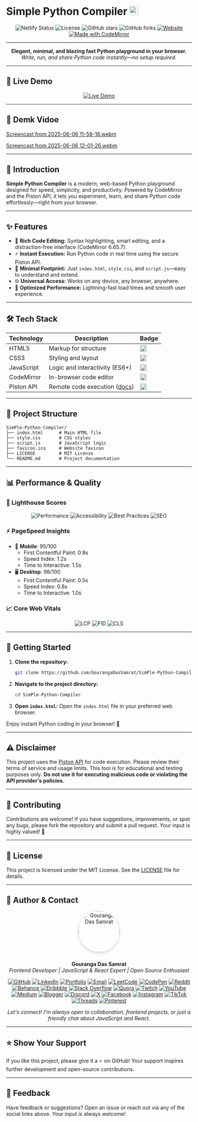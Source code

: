 # Simple Python Compiler <img src="https://img.shields.io/badge/Python-3776AB?style=flat-square&logo=python&logoColor=white" height="24"/>

<p align="center">
  <img alt="Netlify Status" src="https://api.netlify.com/api/v1/badges/a3195e5d-a1ee-4bee-97ad-db3f80182dfa/deploy-status">
  <img src="https://img.shields.io/github/license/GourangaDasSamrat/SimPle-Python-Compiler" alt="License">
  <img src="https://img.shields.io/github/stars/GourangaDasSamrat/SimPle-Python-Compiler?style=social" alt="GitHub stars">
  <img src="https://img.shields.io/github/forks/GourangaDasSamrat/SimPle-Python-Compiler?style=social" alt="GitHub forks">
  <a href="https://simplepythoncompiler.netlify.app"><img src="https://img.shields.io/website?url=https%3A%2F%2Fsimplepythoncompiler.netlify.app" alt="Website"></a>
  <a href="https://codemirror.net/"><img src="https://img.shields.io/badge/Made%20with-CodeMirror-1f425f.svg" alt="Made with CodeMirror"></a>
</p>

---

<p align="center">
  <b>Elegant, minimal, and blazing fast Python playground in your browser.</b><br>
  <i>Write, run, and share Python code instantly—no setup required.</i>
</p>

---

## 🚀 Live Demo

<p align="center">
  <a href="https://simplepythoncompiler.netlify.app/">
    <img src="https://img.shields.io/badge/Live%20Demo-Available-brightgreen?style=for-the-badge&logo=netlify" alt="Live Demo">
  </a>
</p>

---

## 🎥 Demk Vidoe

[Screencast from 2025-06-06 11-58-18.webm](https://github.com/user-attachments/assets/1b4b5e79-2a01-4ca4-bedc-3424a588c57c)


[Screencast from 2025-06-06 12-01-26.webm](https://github.com/user-attachments/assets/4983e7ea-dcdb-4ec5-8642-b8091fbd0911)



---

## 👋 Introduction

**Simple Python Compiler** is a modern, web-based Python playground designed for speed, simplicity, and productivity. Powered by CodeMirror and the Piston API, it lets you experiment, learn, and share Python code effortlessly—right from your browser.

---

## ✨ Features

- 📝 **Rich Code Editing:** Syntax highlighting, smart editing, and a distraction-free interface (CodeMirror 6.65.7).
- ⚡ **Instant Execution:** Run Python code in real time using the secure Piston API.
- 🧩 **Minimal Footprint:** Just `index.html`, `style.css`, and `script.js`—easy to understand and extend.
- 🌐 **Universal Access:** Works on any device, any browser, anywhere.
- 🚀 **Optimized Performance:** Lightning-fast load times and smooth user experience.

---

## 🛠️ Tech Stack

| Technology | Description                                                            | Badge                                                                                                                            |
| ---------- | ---------------------------------------------------------------------- | -------------------------------------------------------------------------------------------------------------------------------- |
| HTML5      | Markup for structure                                                   | <img src="https://img.shields.io/badge/HTML5-E34F26?style=flat-square&logo=html5&logoColor=white" height="18"/>                  |
| CSS3       | Styling and layout                                                     | <img src="https://img.shields.io/badge/CSS3-1572B6?style=flat-square&logo=css3&logoColor=white" height="18"/>                    |
| JavaScript | Logic and interactivity (ES6+)                                         | <img src="https://img.shields.io/badge/JavaScript-ES6+-F7DF1E?style=flat-square&logo=javascript&logoColor=black" height="18"/>   |
| CodeMirror | In-browser code editor                                                 | <img src="https://img.shields.io/badge/CodeMirror-6.65.7-1f425f?style=flat-square&logo=codemirror&logoColor=white" height="18"/> |
| Piston API | Remote code execution ([docs](https://emkc.org/api/v2/piston/execute)) | <img src="https://img.shields.io/badge/Piston%20API-emkc.org-blue?style=flat-square" height="18"/>                               |

---

## 📂 Project Structure

```text
SimPle-Python-Compiler/
├── index.html      # Main HTML file
├── style.css       # CSS styles
├── script.js       # JavaScript logic
├── favicon.ico     # Website favicon
├── LICENSE         # MIT License
└── README.md       # Project documentation
```

---

## 📊 Performance & Quality

### 🚦 Lighthouse Scores

<p align="center">
  <img src="https://img.shields.io/badge/Performance-98-success" alt="Performance">
  <img src="https://img.shields.io/badge/Accessibility-100-success" alt="Accessibility">
  <img src="https://img.shields.io/badge/Best%20Practices-95-success" alt="Best Practices">
  <img src="https://img.shields.io/badge/SEO-100-success" alt="SEO">
</p>

### ⚡ PageSpeed Insights

- 📱 **Mobile**: 95/100
  - First Contentful Paint: 0.8s
  - Speed Index: 1.2s
  - Time to Interactive: 1.5s
- 🖥️ **Desktop**: 98/100
  - First Contentful Paint: 0.5s
  - Speed Index: 0.8s
  - Time to Interactive: 1.0s

### 📈 Core Web Vitals

<p align="center">
  <img src="https://img.shields.io/badge/LCP-1.5s-success" alt="LCP">
  <img src="https://img.shields.io/badge/FID-15ms-success" alt="FID">
  <img src="https://img.shields.io/badge/CLS-0.05-success" alt="CLS">
</p>

---

## 🚀 Getting Started

1. **Clone the repository:**
   ```bash
   git clone https://github.com/GourangaDasSamrat/SimPle-Python-Compiler.git
   ```
2. **Navigate to the project directory:**
   ```bash
   cd SimPle-Python-Compiler
   ```
3. **Open `index.html`:**
   Open the `index.html` file in your preferred web browser.

Enjoy instant Python coding in your browser! 🐍

---

## ⚠️ Disclaimer

This project uses the [Piston API](https://emkc.org/api/v2/piston/execute) for code execution. Please review their terms of service and usage limits. This tool is for educational and testing purposes only. **Do not use it for executing malicious code or violating the API provider's policies.**

---

## 🤝 Contributing

Contributions are welcome! If you have suggestions, improvements, or spot any bugs, please fork the repository and submit a pull request. Your input is highly valued! 🙏

---

## 📜 License

This project is licensed under the MIT License. See the [LICENSE](LICENSE) file for details.

---

## 👤 Author & Contact

<p align="center">
  <img src="https://i.postimg.cc/Bnwyx7kh/485760954-644674311798231-1067913994704069438-n.jpg" alt="Gouranga Das Samrat" width="110" style="border-radius:50%;margin-bottom:10px;box-shadow:0 2px 8px #ccc;"/>
</p>

<p align="center">
  <b>Gouranga Das Samrat</b><br>
  <i>Frontend Developer | JavaScript & React Expert | Open Source Enthusiast</i>
</p>

<p align="center">
  <a href="https://github.com/GourangaDasSamrat" title="GitHub"><img src="https://img.shields.io/badge/GitHub-181717?style=for-the-badge&logo=github&logoColor=white" alt="GitHub"></a>
  <a href="https://linkedin.com/in/gouranga-das-samrat" title="LinkedIn"><img src="https://img.shields.io/badge/LinkedIn-0077B5?style=for-the-badge&logo=linkedin&logoColor=white" alt="LinkedIn"></a>
  <a href="https://gourangadas.netlify.app/" title="Portfolio"><img src="https://img.shields.io/badge/Portfolio-FF5722?style=for-the-badge&logo=chrome&logoColor=white" alt="Portfolio"></a>
  <a href="mailto:gouranga.das.khulna@gmail.com" title="Email"><img src="https://img.shields.io/badge/Email-D14836?style=for-the-badge&logo=gmail&logoColor=white" alt="Email"></a>
  <a href="https://leetcode.com/u/gourangadassamrat/" title="LeetCode"><img src="https://img.shields.io/badge/LeetCode-FFA116?style=for-the-badge&logo=leetcode&logoColor=white" alt="LeetCode"></a>
  <a href="https://codepen.io/gouranga-das-samrat" title="CodePen"><img src="https://img.shields.io/badge/CodePen-000000?style=for-the-badge&logo=codepen&logoColor=white" alt="CodePen"></a>
  <a href="https://www.reddit.com/user/Capable-Plantain8709/" title="Reddit"><img src="https://img.shields.io/badge/Reddit-FF4500?style=for-the-badge&logo=reddit&logoColor=white" alt="Reddit"></a>
  <a href="https://www.behance.net/gourangsamrat" title="Behance"><img src="https://img.shields.io/badge/Behance-1769FF?style=for-the-badge&logo=behance&logoColor=white" alt="Behance"></a>
  <a href="https://dribbble.com/gourangadassamrat" title="Dribbble"><img src="https://img.shields.io/badge/Dribbble-EA4C89?style=for-the-badge&logo=dribbble&logoColor=white" alt="Dribbble"></a>
  <a href="https://stackoverflow.com/users/27733996/gouranga-das-samrat?tab=profile" title="Stack Overflow"><img src="https://img.shields.io/badge/Stack%20Overflow-F58025?style=for-the-badge&logo=stackoverflow&logoColor=white" alt="Stack Overflow"></a>
  <a href="https://www.quora.com/profile/Gouranga-Das-Samrat" title="Quora"><img src="https://img.shields.io/badge/Quora-B92B27?style=for-the-badge&logo=quora&logoColor=white" alt="Quora"></a>
  <a href="https://www.twitch.tv/gourangadassamrat" title="Twitch"><img src="https://img.shields.io/badge/Twitch-9146FF?style=for-the-badge&logo=twitch&logoColor=white" alt="Twitch"></a>
  <a href="https://www.youtube.com/@GourangaDasSamrat" title="YouTube"><img src="https://img.shields.io/badge/YouTube-FF0000?style=for-the-badge&logo=youtube&logoColor=white" alt="YouTube"></a>
  <a href="https://medium.com/@gouranga.das.khulna" title="Medium"><img src="https://img.shields.io/badge/Medium-12100E?style=for-the-badge&logo=medium&logoColor=white" alt="Medium"></a>
  <a href="https://gourangadassamrat.blogspot.com/" title="Blogger"><img src="https://img.shields.io/badge/Blogger-FF5722?style=for-the-badge&logo=blogger&logoColor=white" alt="Blogger"></a>
  <a href="https://discord.gg/jnZStfKW7v" title="Discord"><img src="https://img.shields.io/badge/Discord-5865F2?style=for-the-badge&logo=discord&logoColor=white" alt="Discord"></a>
  <a href="https://x.com/gouranga_khulna" title="X"><img src="https://img.shields.io/badge/X-000000?style=for-the-badge&logo=x&logoColor=white" alt="X"></a>
  <a href="https://www.facebook.com/gourangadassamrat" title="Facebook"><img src="https://img.shields.io/badge/Facebook-1877F2?style=for-the-badge&logo=facebook&logoColor=white" alt="Facebook"></a>
  <a href="https://instagram.com/gouranga.das.khulna" title="Instagram"><img src="https://img.shields.io/badge/Instagram-E4405F?style=for-the-badge&logo=instagram&logoColor=white" alt="Instagram"></a>
  <a href="https://www.tiktok.com/@gourangadassamrat" title="TikTok"><img src="https://img.shields.io/badge/TikTok-000000?style=for-the-badge&logo=tiktok&logoColor=white" alt="TikTok"></a>
  <a href="https://www.threads.net/@gouranga.das.khulna" title="Threads"><img src="https://img.shields.io/badge/Threads-000000?style=for-the-badge&logo=threads&logoColor=white" alt="Threads"></a>
  <a href="https://pinterest.com/gourangadaskhulna" title="Pinterest"><img src="https://img.shields.io/badge/Pinterest-E60023?style=for-the-badge&logo=pinterest&logoColor=white" alt="Pinterest"></a>
</p>

<p align="center">
  <i>Let's connect! I'm always open to collaboration, frontend projects, or just a friendly chat about JavaScript and React.</i>
</p>

---

## ⭐ Show Your Support

If you like this project, please give it a ⭐ on GitHub! Your support inspires further development and open-source contributions.

---

## 💬 Feedback

Have feedback or suggestions? Open an issue or reach out via any of the social links above. Your input is always welcome!
